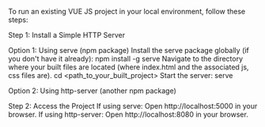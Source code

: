 To run an existing VUE JS project in your local environment, follow these steps:

Step 1: Install a Simple HTTP Server

Option 1: Using serve (npm package) Install the serve package globally (if you don't have it already): npm install -g serve Navigate to the directory where your built files are located (where index.html and the associated js, css files are). cd <path_to_your_built_project> Start the server: serve

Option 2: Using http-server (another npm package)

Step 2: Access the Project If using serve: Open http://localhost:5000 in your browser. If using http-server: Open http://localhost:8080 in your browser.
